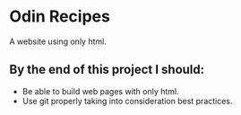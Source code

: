 # Odin Recipes

A website using only html.

## By the end of this project I should:

- Be able to build web pages with only html.
- Use git properly taking into consideration best practices.
 